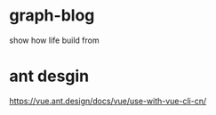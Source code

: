 # graph-blog
show how life build from

# ant desgin

https://vue.ant.design/docs/vue/use-with-vue-cli-cn/